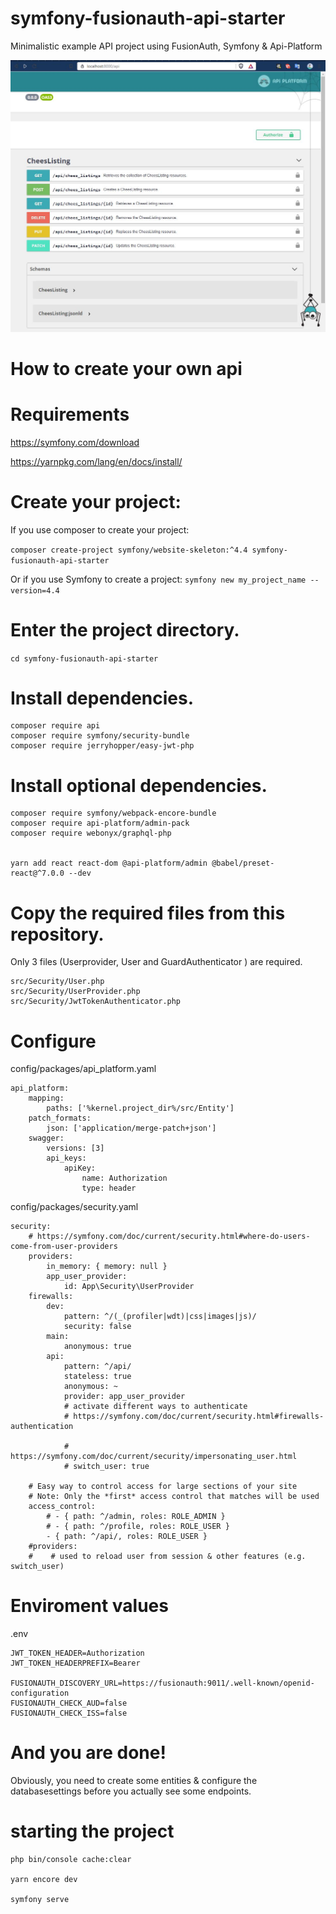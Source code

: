 # symfony-fusionauth-api-starter
Minimalistic example API project using FusionAuth, Symfony &amp; Api-Platform

![Screenshot](api.jpg)


# How to create your own api

# Requirements

https://symfony.com/download

https://yarnpkg.com/lang/en/docs/install/


# Create your project:

If you use composer to create your project:

```composer create-project symfony/website-skeleton:^4.4 symfony-fusionauth-api-starter```

Or if you use Symfony to create a project:
```symfony new my_project_name --version=4.4```



# Enter the project directory.

```cd symfony-fusionauth-api-starter```

# Install dependencies.

```
composer require api
composer require symfony/security-bundle
composer require jerryhopper/easy-jwt-php
```

# Install optional dependencies.
```
composer require symfony/webpack-encore-bundle
composer require api-platform/admin-pack
composer require webonyx/graphql-php


yarn add react react-dom @api-platform/admin @babel/preset-react@^7.0.0 --dev

```

# Copy the required files from this repository.

Only 3 files (Userprovider, User and GuardAuthenticator ) are required. 

```
src/Security/User.php
src/Security/UserProvider.php
src/Security/JwtTokenAuthenticator.php
```

# Configure 


config/packages/api_platform.yaml
```
api_platform:
    mapping:
        paths: ['%kernel.project_dir%/src/Entity']
    patch_formats:
        json: ['application/merge-patch+json']
    swagger:
        versions: [3]
        api_keys:
            apiKey:
                name: Authorization
                type: header
```

config/packages/security.yaml
```
security:
    # https://symfony.com/doc/current/security.html#where-do-users-come-from-user-providers
    providers:
        in_memory: { memory: null }
        app_user_provider:
            id: App\Security\UserProvider
    firewalls:
        dev:
            pattern: ^/(_(profiler|wdt)|css|images|js)/
            security: false
        main:
            anonymous: true
        api:
            pattern: ^/api/
            stateless: true
            anonymous: ~
            provider: app_user_provider
            # activate different ways to authenticate
            # https://symfony.com/doc/current/security.html#firewalls-authentication

            # https://symfony.com/doc/current/security/impersonating_user.html
            # switch_user: true

    # Easy way to control access for large sections of your site
    # Note: Only the *first* access control that matches will be used
    access_control:
        # - { path: ^/admin, roles: ROLE_ADMIN }
        # - { path: ^/profile, roles: ROLE_USER }
        - { path: ^/api/, roles: ROLE_USER }
    #providers:
    #    # used to reload user from session & other features (e.g. switch_user)

```

# Enviroment values

.env

```
JWT_TOKEN_HEADER=Authorization
JWT_TOKEN_HEADERPREFIX=Bearer

FUSIONAUTH_DISCOVERY_URL=https://fusionauth:9011/.well-known/openid-configuration
FUSIONAUTH_CHECK_AUD=false
FUSIONAUTH_CHECK_ISS=false

```


# And you are done!

Obviously, you need to create some entities & configure the databasesettings before you actually see some endpoints.



# starting the project
```
php bin/console cache:clear

yarn encore dev

symfony serve
```

